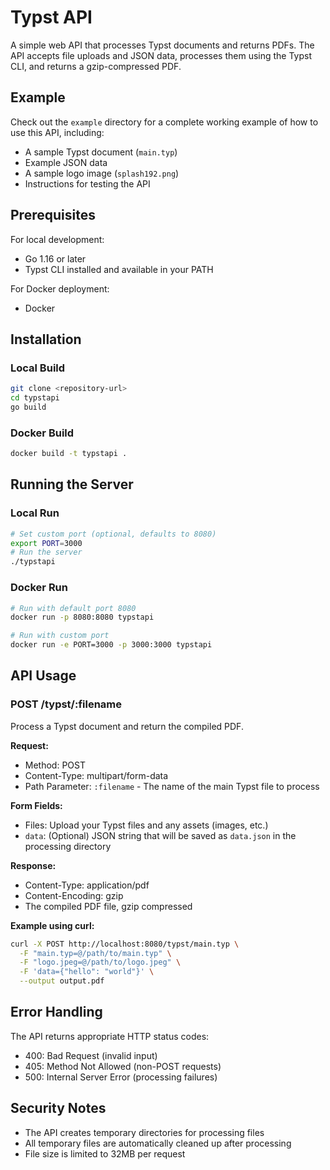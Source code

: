 # Typst API

A simple web API that processes Typst documents and returns PDFs. The API accepts file uploads and JSON data, processes them using the Typst CLI, and returns a gzip-compressed PDF.

## Example

Check out the `example` directory for a complete working example of how to use this API, including:
- A sample Typst document (`main.typ`)
- Example JSON data
- A sample logo image (`splash192.png`)
- Instructions for testing the API

## Prerequisites

For local development:
- Go 1.16 or later
- Typst CLI installed and available in your PATH

For Docker deployment:
- Docker

## Installation

### Local Build
```bash
git clone <repository-url>
cd typstapi
go build
```

### Docker Build
```bash
docker build -t typstapi .
```

## Running the Server

### Local Run
```bash
# Set custom port (optional, defaults to 8080)
export PORT=3000
# Run the server
./typstapi
```

### Docker Run
```bash
# Run with default port 8080
docker run -p 8080:8080 typstapi

# Run with custom port
docker run -e PORT=3000 -p 3000:3000 typstapi
```

## API Usage

### POST /typst/:filename

Process a Typst document and return the compiled PDF.

**Request:**
- Method: POST
- Content-Type: multipart/form-data
- Path Parameter: `:filename` - The name of the main Typst file to process

**Form Fields:**
- Files: Upload your Typst files and any assets (images, etc.)
- `data`: (Optional) JSON string that will be saved as `data.json` in the processing directory

**Response:**
- Content-Type: application/pdf
- Content-Encoding: gzip
- The compiled PDF file, gzip compressed

**Example using curl:**
```bash
curl -X POST http://localhost:8080/typst/main.typ \
  -F "main.typ=@/path/to/main.typ" \
  -F "logo.jpeg=@/path/to/logo.jpeg" \
  -F 'data={"hello": "world"}' \
  --output output.pdf
```

## Error Handling

The API returns appropriate HTTP status codes:
- 400: Bad Request (invalid input)
- 405: Method Not Allowed (non-POST requests)
- 500: Internal Server Error (processing failures)

## Security Notes

- The API creates temporary directories for processing files
- All temporary files are automatically cleaned up after processing
- File size is limited to 32MB per request
